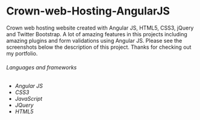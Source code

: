 # Crown-web-Hosting-AngularJS
Crown web hosting website created with Angular JS, HTML5, CSS3, jQuery and Twitter Bootstrap. A lot of amazing features in this projects including amazing plugins and form validations using Angular JS. Please see the screenshots below the description of this project. Thanks for checking out my portfolio.

<h6>Languages and frameworks<h6/>

<ul>
 <li>
  Angular JS
 </li>
  <li>
  CSS3
 </li>
 <li>
  JavaScript
 </li>
 <li>
  JQuery
 </li>
 <li>
  HTML5
 </li>
</ul>
